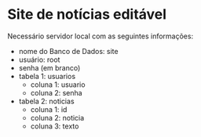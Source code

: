 # Site de notícias editável
 Necessário servidor local com as seguintes informações:
 - nome do Banco de Dados: site
 - usuário: root
 - senha (em branco)
- tabela 1: usuarios
  - coluna 1: usuario
  - coluna 2: senha
- tabela 2: noticias
  - coluna 1: id
  - coluna 2: noticia
  - coluna 3: texto
